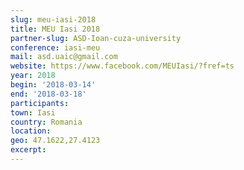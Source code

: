 ```yaml
---
slug: meu-iasi-2018
title: MEU Iasi 2018
partner-slug: ASD-Ioan-cuza-university
conference: iasi-meu
mail: asd.uaic@gmail.com
website: https://www.facebook.com/MEUIasi/?fref=ts
year: 2018
begin: '2018-03-14'
end: '2018-03-18'
participants:
town: Iasi
country: Romania
location:
geo: 47.1622,27.4123
excerpt:
---
```

